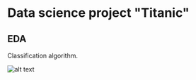# Data science project "Titanic"

## EDA


Classification algorithm.

![alt text](https://github.com/Aettio/DS_Project_Titanic/Classification-Tree.jpg)
